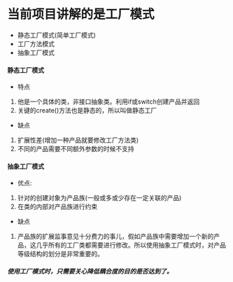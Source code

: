 # 当前项目讲解的是工厂模式
* 静态工厂模式(简单工厂模式)
* 工厂方法模式
* 抽象工厂模式  

#### 静态工厂模式  
* 特点
1. 他是一个具体的类，非接口抽象类。利用if或switch创建产品并返回
2. 关键的create()方法也是静态的，所以叫做静态工厂
* 缺点
1. 扩展性差(增加一种产品就要修改工厂方法类)
2. 不同的产品需要不同额外参数的时候不支持

#### 抽象工厂模式
* 优点:
1. 针对的创建对象为产品族(一般或多或少存在一定关联的产品)
2. 在类的内部对产品族进行约束

* 缺点
1. 产品族的扩展监事意见十分费力的事儿，假如产品族中需要增加一个新的产品，这几乎所有的工厂类都需要进行修改。所以使用抽象工厂模式时，对产品等级结构的划分是非常重要的。  

#####  使用工厂模式时，只需要关心降低耦合度的目的是否达到了。